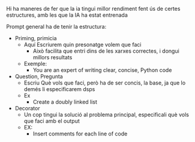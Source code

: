 Hi ha maneres de fer que la ia tingui millor rendiment fent ús de certes estructures, amb les que la IA ha estat entrenada

Prompt general ha de tenir la estructura:

- Priming, primicia
	- Aquí Escriurem quin presonatge volem que faci
		- Això facilita que entri dins de les xarxes correctes, i dongui millors resultats
	- Exemple:
		- You are an expert of writing clear, concise, Python code
- Question, Pregunta
	- Escriu Què vols que faci, però ha de ser concis, la base, ja que lo demés li especificarem dsps
	- Ex
		- Create a doubly linked list
- Decorator
	- Un cop tingui la solució al problema principal, especificali què vols que faci amb el output
	- EX:
		- Insert comments for each line of code